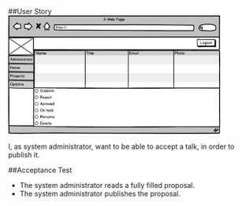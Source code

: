 ##User Story
<img src="https://github.com/FEUPTalks/Frontend/blob/develop/prototype/imagens/manage_talks_view.jpg" alt="Drawing" width="430px"/><br/>

I, as system administrator, want to be able to accept a talk, in order to publish it.

##Acceptance Test

* The system administrator reads a fully filled proposal.
* The system administrator publishes the proposal.
